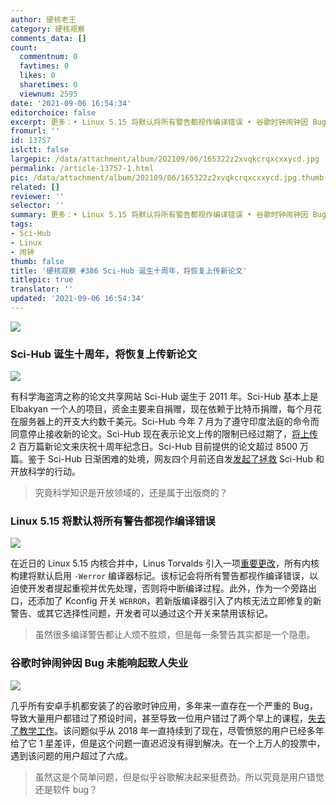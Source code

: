 ```yaml
---
author: 硬核老王
category: 硬核观察
comments_data: []
count:
  commentnum: 0
  favtimes: 0
  likes: 0
  sharetimes: 0
  viewnum: 2595
date: '2021-09-06 16:54:34'
editorchoice: false
excerpt: 更多：• Linux 5.15 将默认将所有警告都视作编译错误 • 谷歌时钟闹钟因 Bug 未能响起致人失业
fromurl: ''
id: 13757
islctt: false
largepic: /data/attachment/album/202109/06/165322z2xvqkcrqxcxxycd.jpg
permalink: /article-13757-1.html
pic: /data/attachment/album/202109/06/165322z2xvqkcrqxcxxycd.jpg.thumb.jpg
related: []
reviewer: ''
selector: ''
summary: 更多：• Linux 5.15 将默认将所有警告都视作编译错误 • 谷歌时钟闹钟因 Bug 未能响起致人失业
tags:
- Sci-Hub
- Linux
- 闹钟
thumb: false
title: '硬核观察 #386 Sci-Hub 诞生十周年，将恢复上传新论文'
titlepic: true
translator: ''
updated: '2021-09-06 16:54:34'
---
```


![](/data/attachment/album/202109/06/165322z2xvqkcrqxcxxycd.jpg)


### Sci-Hub 诞生十周年，将恢复上传新论文


![](/data/attachment/album/202109/06/165331gogk7rhvdlgr7akm.jpg)


有科学海盗湾之称的论文共享网站 Sci-Hub 诞生于 2011 年。Sci-Hub 基本上是 Elbakyan 一个人的项目，资金主要来自捐赠，现在依赖于比特币捐赠，每个月花在服务器上的开支大约数千美元。Sci-Hub 今年 7 月为了遵守印度法庭的命令而同意停止接收新的论文。Sci-Hub 现在表示论文上传的限制已经过期了，[将上传](https://twitter.com/ringo_ring/status/1434356217208623106) 2 百万篇新论文来庆祝十周年纪念日。Sci-Hub 目前提供的论文超过 8500 万篇。鉴于 Sci-Hub 日渐困难的处境，网友四个月前还自发[发起了拯救](https://www.reddit.com/r/DataHoarder/comments/nc27fv/rescue_mission_for_scihub_and_open_science_we_are/) Sci-Hub 和开放科学的行动。



> 
> 究竟科学知识是开放领域的，还是属于出版商的？
> 
> 
> 


### Linux 5.15 将默认将所有警告都视作编译错误


![](/data/attachment/album/202109/06/165357bqwymgpzqmwvjqog.jpg)


在近日的 Linux 5.15 内核合并中，Linus Torvalds 引入一项[重要更改](https://git.kernel.org/pub/scm/linux/kernel/git/torvalds/linux.git/commit/?id=3fe617ccafd6f5bb33c2391d6f4eeb41c1fd0151)，所有内核构建将默认启用 `-Werror` 编译器标记。该标记会将所有警告都视作编译错误，以迫使开发者提起重视并优先处理，否则将中断编译过程。此外，作为一个旁路出口，还添加了 Kconfig 开关 `WERROR`，若新版编译器引入了内核无法立即修复的新警告、或其它选择性问题，开发者可以通过这个开关来禁用该标记。



> 
> 虽然很多编译警告都让人烦不胜烦，但是每一条警告其实都是一个隐患。
> 
> 
> 


### 谷歌时钟闹钟因 Bug 未能响起致人失业


![](/data/attachment/album/202109/06/165415rxm3ncannekambmx.jpg)


几乎所有安卓手机都安装了的谷歌时钟应用，多年来一直存在一个严重的 Bug，导致大量用户都错过了预设时间，甚至导致一位用户错过了两个早上的课程，[失去了教学工作](https://www.androidauthority.com/google-clock-app-bug-2746394/)。该问题似乎从 2018 年一直持续到了现在，尽管愤怒的用户已经多年给了它 1 星差评，但是这个问题一直迟迟没有得到解决。在一个上万人的投票中，遇到该问题的用户超过了六成。



> 
> 虽然这是个简单问题，但是似乎谷歌解决起来挺费劲。所以究竟是用户错觉还是软件 bug？
> 
> 
>